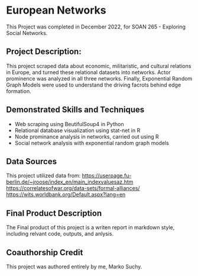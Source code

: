 # European Networks
This Project was completed in December 2022, for SOAN 265 - Exploring Social Networks.

## Project Description:
This project scraped data about economic, militaristic, and cultural relations in Europe, and turned these relational datasets into networks. Actor prominence was analyzed in all three networks. Finally, Exponential Random Graph Models were used to understand the driving facrots behind edge formation. 

## Demonstrated Skills and Techniques
* Web scraping using BeutifulSoup4 in Python
* Relational database visualization using stat-net in R
* Node prominance analysis in networks, carried out using R
* Social network analysis with exponential random graph models

## Data Sources
This project utilized data from:
https://userpage.fu-berlin.de/~jroose/index_en/main_indexvaluesaz.htm
https://correlatesofwar.org/data-sets/formal-alliances/
https://wits.worldbank.org/Default.aspx?lang=en

## Final Product Description
The Final product of this project is a writen report in markdown style, including relvant code, outputs, and anlysis. 

## Coauthorship Credit
This project was authored entirely by me, Marko Suchy.

